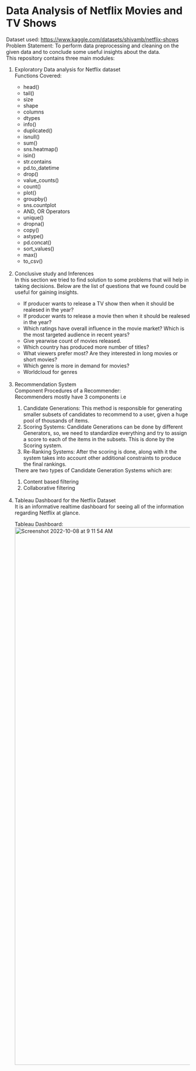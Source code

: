 # Data Analysis of Netflix Movies and TV Shows
Dataset used: https://www.kaggle.com/datasets/shivamb/netflix-shows
<br>
Problem Statement: To perform data preprocessing and cleaning on the given data and to conclude some useful insights about the data. <br>
This repository contains three main modules: <br>
<ol>
<li> Exploratory Data analysis for Netflix dataset </li>
Functions Covered: 
<ul>
  <li>head()</li>
  <li>tail()</li>
  <li>size</li>
  <li>shape</li>
  <li>columns</li>
  <li>dtypes</li>
  <li>info()</li>
  <li>duplicated()</li>
  <li>isnull()</li>
  <li>sum()</li>
  <li>sns.heatmap()</li>
  <li>isin()</li>
  <li>str.contains</li>
  <li>pd.to_datetime</li>
  <li>drop()</li>
  <li>value_counts()</li>
  <li>count()</li>
  <li>plot()</li>
  <li>groupby()</li>
  <li>sns.countplot</li>
  <li>AND, OR Operators</li>
  <li>unique()</li>
  <li>dropna()</li>
  <li>copy()</li>
  <li>astype()</li>
  <li>pd.concat()</li>
  <li>sort_values()</li>
  <li>max()</li>
  <li>to_csv()</li>
</ul>
<br>
<li> Conclusive study and Inferences </li>
In this section we tried to find solution to some problems that will help in taking decisions. Below are the list of questions that we found could be useful for gaining insights.
<ul>
  <li>If producer wants to release a TV show then when it should be realesed in the year?</li>
  <li>If producer wants to release a movie then when it should be realesed in the year?</li>
  <li>Which ratings have overall influence in the movie market? Which is the most targeted audience in recent years?</li>
  <li>Give yearwise count of movies released.</li>
  <li>Which country has produced more number of titles?</li>
  <li>What viewers prefer most? Are they interested in long movies or short movies?</li>
  <li>Which genre is more in demand for movies?</li>
  <li>Worldcloud for genres</li>
</ul>
<br>

<li> Recommendation System </li>
Component Procedures of a Recommender:<br>
Recommenders mostly have 3 components i.e<br>
<ol>
<li> Candidate Generations: This method is responsible for generating smaller subsets of candidates to recommend to a user, given a huge pool of thousands of items. </li>
<li> Scoring Systems: Candidate Generations can be done by different Generators, so, we need to standardize everything and try to assign a score to each of the items in the subsets. This is done by the Scoring system. </li>
<li> Re-Ranking Systems: After the scoring is done, along with it the system takes into account other additional constraints to produce the final rankings. </li>
</ol>
There are two types of Candidate Generation Systems which are:
<ol>
<li> Content based filtering </li>
<li> Collaborative filtering </li>
</ol>
<br>

<li> Tableau Dashboard for the Netflix Dataset </li>
It is an informative realtime dashboard for seeing all of the information regarding Netflix at glance.
<br>

Tableau Dashboard:
<img width="1470" alt="Screenshot 2022-10-08 at 9 11 54 AM" src="https://user-images.githubusercontent.com/88442486/194690365-38e31063-0a3f-4e05-810c-19fa8c647d7b.png">
